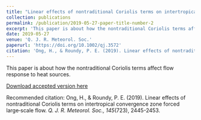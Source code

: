 ```yaml
---
title: "Linear effects of nontraditional Coriolis terms on intertropical convergence zone forced large‐scale flow"
collection: publications
permalink: /publication/2019-05-27-paper-title-number-2
excerpt: 'This paper is about how the nontraditional Coriolis terms affect flow response to heat sources.'
date: 2019-05-27
venue: 'Q. J. R. Meteorol. Soc.'
paperurl: 'https://doi.org/10.1002/qj.3572'
citation: 'Ong, H., & Roundy, P. E. (2019). Linear effects of nontraditional Coriolis terms on intertropical convergence zone forced large‐scale flow. <i>Q. J. R. Meteorol. Soc., 145</i>(723), 2445-2453.'
---
```

This paper is about how the nontraditional Coriolis terms affect flow response to heat sources.

[Download accepted version here](https://doi.org/10.1002/qj.3572)

Recommended citation: Ong, H., & Roundy, P. E. (2019). Linear effects of nontraditional Coriolis terms on intertropical convergence zone forced large‐scale flow. <i>Q. J. R. Meteorol. Soc., 145</i>(723), 2445-2453.
